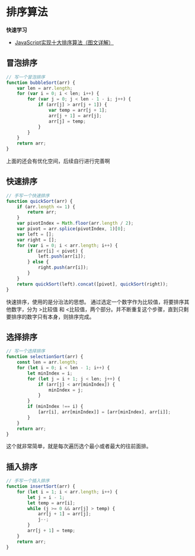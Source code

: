 # 排序算法

**快速学习**
- [JavaScript实现十大排序算法（图文详解）](https://segmentfault.com/a/1190000041876344)

## 冒泡排序
```js
// 写一个冒泡排序
function bubbleSort(arr) {
    var len = arr.length;
    for (var i = 0; i < len; i++) {
        for (var j = 0; j < len - 1 - i; j++) {
            if (arr[j] > arr[j + 1]) {
                var temp = arr[j + 1];
                arr[j + 1] = arr[j];
                arr[j] = temp;
            }
        }
    }
    return arr;
}
```
上面的还会有优化空间，后续自行进行完善啊

## 快速排序
```js
// 手写一个快速排序
function quickSort(arr) {
    if (arr.length <= 1) {
        return arr;
    }
    var pivotIndex = Math.floor(arr.length / 2);
    var pivot = arr.splice(pivotIndex, 1)[0];
    var left = [];
    var right = [];
    for (var i = 0; i < arr.length; i++) {
        if (arr[i] < pivot) {
            left.push(arr[i]);
        } else {
            right.push(arr[i]);
        }
    }
    return quickSort(left).concat([pivot], quickSort(right));
}
```
快速排序，使用的是分治法的思想。
通过选定一个数字作为比较值，将要排序其他数字，分为 >比较值 和 <比较值，两个部分。并不断重复这个步骤，直到只剩要排序的数字只有本身，则排序完成。


## 选择排序
```js
// 写一个选择排序
function selectionSort(arr) {
    const len = arr.length;
    for (let i = 0; i < len - 1; i++) {
        let minIndex = i;
        for (let j = i + 1; j < len; j++) {
            if (arr[j] < arr[minIndex]) {
                minIndex = j;
            }
        }
        if (minIndex !== i) {
            [arr[i], arr[minIndex]] = [arr[minIndex], arr[i]];
        }
    }
    return arr;
}
```
这个就非常简单，就是每次遍历选个最小或者最大的往前面排。

## 插入排序
```js
// 手写一个插入排序
function insertSort(arr) {
    for (let i = 1; i < arr.length; i++) {
        let j = i - 1;
        let temp = arr[i];
        while (j >= 0 && arr[j] > temp) {
            arr[j + 1] = arr[j];
            j--;
        }
        arr[j + 1] = temp;
    }
    return arr;
}
```


